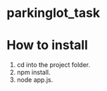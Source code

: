 # parkinglot_task

# How to install
1) cd into the project folder.
2) npm install.
3) node app.js.

